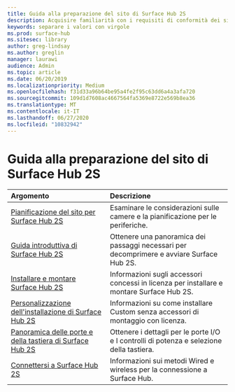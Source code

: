 ```yaml
---
title: Guida alla preparazione del sito di Surface Hub 2S
description: Acquisire familiarità con i requisiti di conformità dei siti e le raccomandazioni per Surface Hub 2S.
keywords: separare i valori con virgole
ms.prod: surface-hub
ms.sitesec: library
author: greg-lindsay
ms.author: greglin
manager: laurawi
audience: Admin
ms.topic: article
ms.date: 06/20/2019
ms.localizationpriority: Medium
ms.openlocfilehash: f31d33a96b64be95a4fe2f95c63dd6a4a3afa720
ms.sourcegitcommit: 109d1d7608ac4667564fa5369e8722e569b8ea36
ms.translationtype: MT
ms.contentlocale: it-IT
ms.lasthandoff: 06/27/2020
ms.locfileid: "10832942"
---
```

# Guida alla preparazione del sito di Surface Hub 2S

|**Argomento**|**Descrizione**|
|:-------|:-------|
| [Pianificazione del sito per Surface Hub 2S](surface-hub-2s-site-planning.md) | Esaminare le considerazioni sulle camere e la pianificazione per le periferiche. |
| [Guida introduttiva di Surface Hub 2S](surface-hub-2s-quick-start.md) | Ottenere una panoramica dei passaggi necessari per decomprimere e avviare Surface Hub 2S. |
| [Installare e montare Surface Hub 2S](surface-hub-2s-install-mount.md) | Informazioni sugli accessori concessi in licenza per installare e montare Surface Hub 2S. |
| [Personalizzazione dell'installazione di Surface Hub 2S](surface-hub-2s-custom-install.md) | Informazioni su come installare Custom senza accessori di montaggio con licenza.|
| [Panoramica delle porte e della tastiera di Surface Hub 2S](surface-hub-2s-port-keypad-overview.md) | Ottenere i dettagli per le porte I/O e I controlli di potenza e selezione della tastiera. |
| [Connettersi a Surface Hub 2S](surface-hub-2s-connect.md) | Informazioni sui metodi Wired e wireless per la connessione a Surface Hub.|
